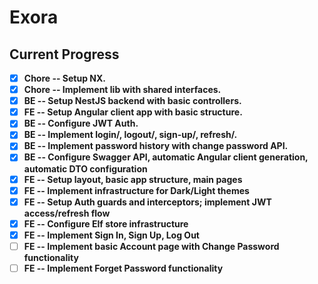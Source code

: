 # Exora

## Current Progress

- [x] **Chore -- Setup NX.**
- [x] **Chore -- Implement lib with shared interfaces.**
- [x] **BE -- Setup NestJS backend with basic controllers.**
- [x] **FE -- Setup Angular client app with basic structure.**
- [x] **BE -- Configure JWT Auth.**
- [x] **BE -- Implement login/, logout/, sign-up/, refresh/.**
- [x] **BE -- Implement password history with change password API.**
- [x] **BE -- Configure Swagger API, automatic Angular client generation, automatic DTO configuration**
- [x] **FE -- Setup layout, basic app structure, main pages**
- [x] **FE -- Implement infrastructure for Dark/Light themes**
- [x] **FE -- Setup Auth guards and interceptors; implement JWT access/refresh flow**
- [x] **FE -- Configure Elf store infrastructure**
- [x] **FE -- Implement Sign In, Sign Up, Log Out**
- [ ] **FE -- Implement basic Account page with Change Password functionality**
- [ ] **FE -- Implement Forget Password functionality**
